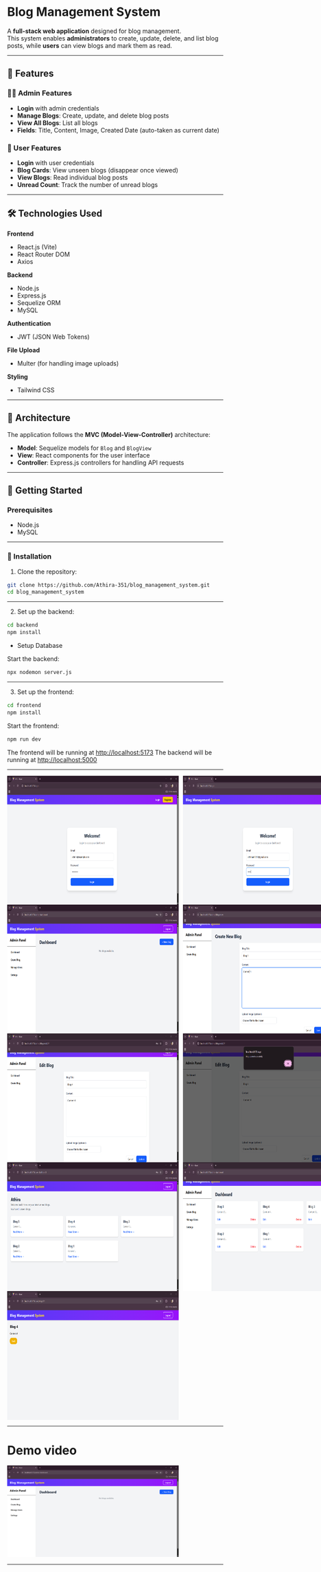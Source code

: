 # Blog Management System

A **full-stack web application** designed for blog management.  
This system enables **administrators** to create, update, delete, and list blog posts, while **users** can view blogs and mark them as read.

---

## 📌 Features

### 👩‍💻 Admin Features
- **Login** with admin credentials  
- **Manage Blogs**: Create, update, and delete blog posts  
- **View All Blogs**: List all blogs  
- **Fields**: Title, Content, Image, Created Date (auto-taken as current date)  

### 👤 User Features
- **Login** with user credentials  
- **Blog Cards**: View unseen blogs (disappear once viewed)  
- **View Blogs**: Read individual blog posts  
- **Unread Count**: Track the number of unread blogs  

---

## 🛠 Technologies Used

**Frontend**
- React.js (Vite)  
- React Router DOM  
- Axios  

**Backend**
- Node.js  
- Express.js  
- Sequelize ORM  
- MySQL  

**Authentication**
- JWT (JSON Web Tokens)  

**File Upload**
- Multer (for handling image uploads)  

**Styling**
- Tailwind CSS  

---

## 🧱 Architecture

The application follows the **MVC (Model-View-Controller)** architecture:

- **Model**: Sequelize models for `Blog` and `BlogView`  
- **View**: React components for the user interface  
- **Controller**: Express.js controllers for handling API requests  

---

## 🚀 Getting Started

### Prerequisites
- Node.js  
- MySQL  

---

### 🔧 Installation

1. Clone the repository:

```bash
git clone https://github.com/Athira-351/blog_management_system.git
cd blog_management_system
````

---

2. Set up the backend:

```bash
cd backend
npm install
```

* Setup Database

Start the backend:

```bash
npx nodemon server.js
```

---

3. Set up the frontend:

```bash
cd frontend
npm install
```

Start the frontend:

```bash
npm run dev
```

The frontend will be running at [http://localhost:5173](http://localhost:5173)
The backend will be running at [http://localhost:5000](http://localhost:5000)

---
<div style="display: flex; gap: 10px;">
  <img src="Images/login.png" alt="Screenshot 1" width="400" height="300"/>
  <img src="Images/userlogin.png" alt="Screenshot 1" width="400" height="300"/>
</div>
<div style="display: flex; gap: 10px;">
  <img src="Images/dashboard.png" alt="Screenshot 1" width="400" height="300"/>
  <img src="Images/createblog.png" alt="Screenshot 1" width="400" height="300"/>
</div>
<div style="display: flex; gap: 10px;">
  <img src="Images/editblog.png" alt="Screenshot 1" width="400" height="300"/>
  <img src="Images/updateblog.png" alt="Screenshot 1" width="400" height="300"/>
</div>
<div style="display: flex; gap: 10px;">
  <img src="Images/userdashboard.png" alt="Screenshot 1" width="400" height="300"/>
  <img src="Images/blogs.png" alt="Screenshot 1" width="400" height="300"/>
</div>
<div style="display: flex; gap: 10px;">
  <img src="Images/blogview.png" alt="Screenshot 1" width="400" height="300"/>
</div>

---
# Demo video
<a href="https://drive.google.com/uc?export=download&id=1Gs66nq2FRCzAVq5saNhKs6U465WZIffT">
  <img src="Images/dashboard.png" alt="Watch the video" width="400"/>
</a>

---


